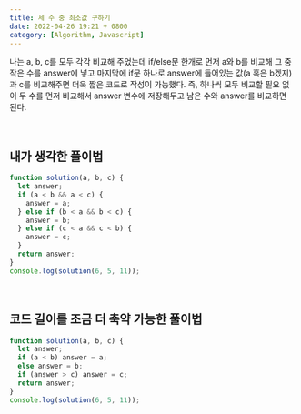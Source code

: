 ```yaml
---
title: 세 수 중 최소값 구하기
date: 2022-04-26 19:21 + 0800
category: [Algorithm, Javascript]
---
```


나는 a, b, c를 모두 각각 비교해 주었는데 if/else문 한개로 먼저 a와 b를 비교해 그 중 작은 수를 answer에 넣고 마지막에 if문 하나로 answer에 들어있는 값(a 혹은 b겠지)과 c를 비교해주면 더욱 짧은 코드로 작성이 가능했다. 즉, 하나씩 모두 비교할 필요 없이 두 수를 먼저 비교해서 answer 변수에 저장해두고 남은 수와 answer를 비교하면 된다.

<br>

## 내가 생각한 풀이법

```js
function solution(a, b, c) {
  let answer;
  if (a < b && a < c) {
    answer = a;
  } else if (b < a && b < c) {
    answer = b;
  } else if (c < a && c < b) {
    answer = c;
  }
  return answer;
}
console.log(solution(6, 5, 11));
```

<br>

## 코드 길이를 조금 더 축약 가능한 풀이법

```js
function solution(a, b, c) {
  let answer;
  if (a < b) answer = a;
  else answer = b;
  if (answer > c) answer = c;
  return answer;
}
console.log(solution(6, 5, 11));
```
